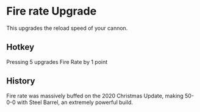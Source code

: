 # Fire rate Upgrade

This upgrades the reload speed of your cannon.

## Hotkey 
Pressing 5 upgrades Fire Rate by 1 point

## History 
Fire rate was massively buffed on the 2020 Christmas Update, making 50-0-0 with Steel Barrel, an extremely powerful build.
